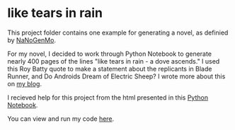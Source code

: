 # like tears in rain

This project folder contains one example for generating a novel, as definied by [NaNoGenMo](http://nanogenmo.github.io). 

For my novel, I decided to work through Python Notebook to generate nearly 400 pages of the lines "like tears in rain - a dove ascends." I used this Roy Batty quote to make a statement about the replicants in Blade Runner, and Do Androids Dream of Electric Sheep? I wrote more about this on [my blog](http://creativecoding.alyssakbrown.com/about/).

I recieved help for this project from the html presented in this [Python Notebook](https://colab.research.google.com/drive/1-xEMjJ-6zbzA_c8pqnQOKRVIe8Jwdwna).

You can view and run my code [here](https://colab.research.google.com/drive/11b2t2dK2fthQxVrvJ01dUP8Fd7LX1gJi).

